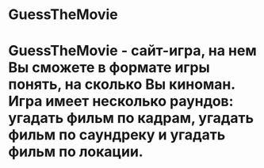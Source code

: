# GuessTheMovie
<h1 align="left"> GuessTheMovie - сайт-игра, на нем Вы сможете в формате игры понять, на сколько Вы киноман. Игра имеет несколько раундов: угадать фильм по кадрам, угадать фильм по саундреку и угадать фильм по локации.</h1>
